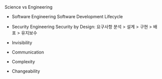 
Science vs Engineering

- Software Engineering 
	Software Development Lifecycle
- Security Engineering
	Security by Design: 요구사항 분석 > 설계 > 구현 > 배포 > 유지보수

- Invisibility
- Communication
- Complexity
- Changeability

